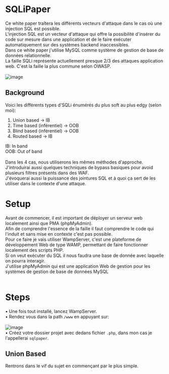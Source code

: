 # SQLiPaper

Ce white paper traîtera les différents vecteurs d'attaque dans le cas où une injection SQL est possible.<br/>
L'injection SQL est un vecteur d'attaque qui offre la possibilité d'insérer du code sur mesure dans une application et de le faire exécuter automatiquement sur des systèmes backend inaccessibles.<br/>
Dans ce white paper j'utilise MySQL comme système de gestion de base de données relationnelle.<br/>
La faille SQLi représente actuellement presque 2/3 des attaques application web. C'est la faille la plus commune selon OWASP.<br/><br/>
![image](https://user-images.githubusercontent.com/74382279/158233875-8b440a6b-4f4d-4f1c-8b3e-28ebf0aa1fdd.png)
<br/>

## Background
Voici les différents types d'SQLi énumérés du plus soft au plus edgy (selon moi):

1. Union based -> IB
2. Time based (inférentiel) -> OOB
3. Blind based (inférentiel) -> OOB
4. Routed based -> IB

IB: In band<br/>
OOB: Out of band
<br/><br/>
Dans les 4 cas, nous utiliserons les mêmes méthodes d'approche.<br/>
J'introduirai aussi quelques techniques de bypass basiques pour avoid plusieurs filtres présents dans des WAF.<br/>
J'évoquerai aussi la puissance des jointures SQL et à quoi ça sert de les utiliser dans le contexte d'une attaque.<br/>

# Setup
Avant de commencer, il est important de déployer un serveur web localement ainsi que PMA (phpMyAdmin).<br/>
Afin de comprendre l'essence de la faille il faut comprendre le code qui l'induit et sans mise en contexte c'est pas possible.<br/>
Pour ce faire je vais utiliser WampServer, c'est une plateforme de développement Web de type WAMP, permettant de faire fonctionner localement des scripts PHP.<br/>
Si on veut exécuter du SQL il nous faudra une base de donnée avec laquelle on pourra interagir.<br/> 
J'utilise phpMyAdmin qui est une application Web de gestion pour les systèmes de gestion de base de données MySQL<br/><br/>

# Steps
• Une fois tout installé, lancez WampServer.<br/>
• Rendez vous dans la path ``/www`` en appuyant sur:<br/><br/>
![image](https://user-images.githubusercontent.com/74382279/158238868-e9d82156-c272-440a-8870-2474de621a1e.png)
<br/>
• Créez votre dossier projet avec dedans fichier ``.php``, dans mon cas je l'appellerai ``sqlpaper``.

## Union Based
Rentrons dans le vif du sujet en commençant par le plus simple.
